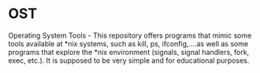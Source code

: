 # OST
Operating System Tools - This repository offers programs that mimic some tools available at *nix systems, such as kill, ps, ifconfig,....as well as some programs that explore the *nix environment (signals, signal handlers, fork, exec, etc.). It is supposed to be very simple and for educational purposes.
